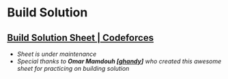 # Build Solution

## [Build Solution Sheet | Codeforces](https://codeforces.com/gym/389971)
- *Sheet is under maintenance* <br>
- *Special thanks to **Omar Mamdouh [[ghandy](https://codeforces.com/profile/ghandy)]** who created this awesome sheet for practicing on building solution*
